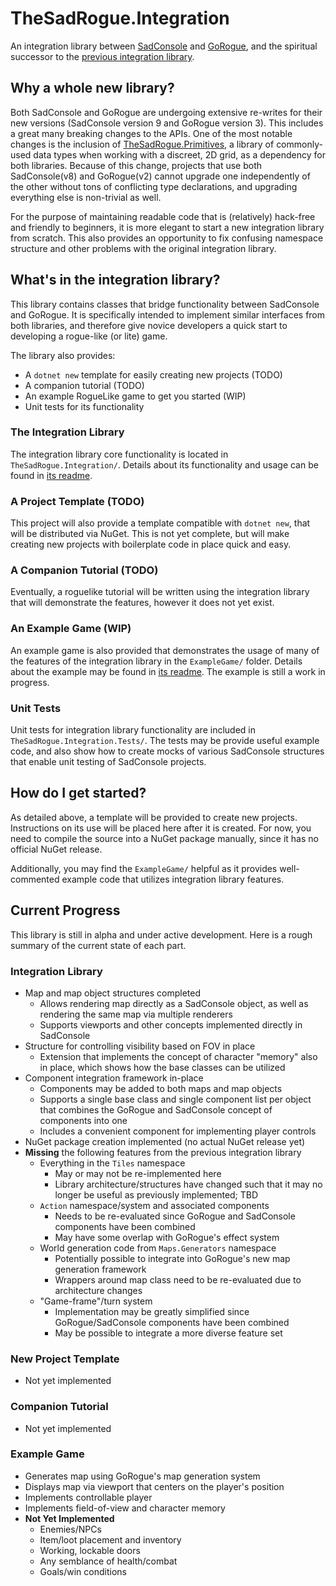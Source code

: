 # TheSadRogue.Integration
An integration library between [SadConsole](https://github.com/Thraka/SadConsole) and [GoRogue](https://github.com/Chris3606/GoRogue), and the spiritual successor to the [previous integration library](https://github.com/thesadrogue/SadConsole.GoRogueHelpers).

## Why a whole new library?
Both SadConsole and GoRogue are undergoing extensive re-writes for their new versions (SadConsole version 9 and GoRogue version 3).  This includes a great many breaking changes to the APIs.  One of the most notable changes is the inclusion of [TheSadRogue.Primitives](https://github.com/thesadrogue/TheSadRogue.Primitives), a library of commonly-used data types when working with a discreet, 2D grid, as a dependency for both libraries.  Because of this change, projects that use both SadConsole(v8) and GoRogue(v2) cannot upgrade one independently of the other without tons of conflicting type declarations, and upgrading everything else is non-trivial as well. 

For the purpose of maintaining readable code that is (relatively) hack-free and friendly to beginners, it is more elegant to start a new integration library from scratch.  This also provides an opportunity to fix confusing namespace structure and other problems with the original integration library.

## What's in the integration library?
This library contains classes that bridge functionality between SadConsole and GoRogue. It is specifically intended to implement similar interfaces from both libraries, and therefore give novice developers a quick start to developing a rogue-like (or lite) game. 

The library also provides:
- A `dotnet new` template for easily creating new projects (TODO)
- A companion tutorial (TODO)
- An example RogueLike game to get you started (WIP)
- Unit tests for its functionality

### The Integration Library
The integration library core functionality is located in `TheSadRogue.Integration/`.  Details about its functionality and usage can be found in [its readme](TheSadRogue.Integration/README.md).

### A Project Template (TODO)
This project will also provide a template compatible with `dotnet new`, that will be distributed via NuGet.  This is not yet complete, but will make creating new projects with boilerplate code in place quick and easy.

### A Companion Tutorial (TODO)
Eventually, a roguelike tutorial will be written using the integration library that will demonstrate the features, however it does not yet exist.

### An Example Game (WIP)
An example game is also provided that demonstrates the usage of many of the features of the integration library in the `ExampleGame/` folder. Details about the example may be found in [its readme](ExampleGame/README.md).  The example is still a work in progress.

### Unit Tests
Unit tests for integration library functionality are included in `TheSadRogue.Integration.Tests/`.  The tests may be provide useful example code, and also show how to create mocks of various SadConsole structures that enable unit testing of SadConsole projects.


## How do I get started?
As detailed above, a template will be provided to create new projects.  Instructions on its use will be placed here after it is created.  For now, you need to compile the source into a NuGet package manually, since it has no official NuGet release.

Additionally, you may find the `ExampleGame/` helpful as it provides well-commented example code that utilizes integration library features.


## Current Progress
This library is still in alpha and under active development.  Here is a rough summary of the current state of each part.

### Integration Library
- Map and map object structures completed
    - Allows rendering map directly as a SadConsole object, as well as rendering the same map via multiple renderers
    - Supports viewports and other concepts implemented directly in SadConsole
- Structure for controlling visibility based on FOV in place
    - Extension that implements the concept of character "memory" also in place, which shows how the base classes can be utilized
- Component integration framework in-place
    - Components may be added to both maps and map objects
    - Supports a single base class and single component list per object that combines the GoRogue and SadConsole concept of components into one
	- Includes a convenient component for implementing player controls
- NuGet package creation implemented (no actual NuGet release yet)
- **Missing** the following features from the previous integration library
    - Everything in the `Tiles` namespace
	    - May or may not be re-implemented here
		- Library architecture/structures have changed such that it may no longer be useful as previously implemented; TBD
	- `Action` namespace/system and associated components
	    - Needs to be re-evaluated since GoRogue and SadConsole components have been combined
		- May have some overlap with GoRogue's effect system
	- World generation code from `Maps.Generators` namespace
	    - Potentially possible to integrate into GoRogue's new map generation framework
		- Wrappers around map class need to be re-evaluated due to architecture changes
	- "Game-frame"/turn system
	    - Implementation may be greatly simplified since GoRogue/SadConsole components have been combined
		- May be possible to integrate a more diverse feature set

### New Project Template
- Not yet implemented

### Companion Tutorial
- Not yet implemented

### Example Game
- Generates map using GoRogue's map generation system
- Displays map via viewport that centers on the player's position
- Implements controllable player
- Implements field-of-view and character memory
- **Not Yet Implemented**
    - Enemies/NPCs
	- Item/loot placement and inventory
	- Working, lockable doors
	- Any semblance of health/combat
	- Goals/win conditions
